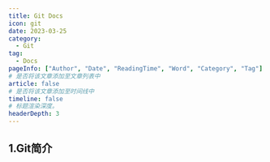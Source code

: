 ```yaml
---
title: Git Docs
icon: git
date: 2023-03-25
category: 
  - Git
tag:
  - Docs
pageInfo: ["Author", "Date", "ReadingTime", "Word", "Category", "Tag"]
# 是否将该文章添加至文章列表中
article: false
# 是否将该文章添加至时间线中
timeline: false
# 标题渲染深度。
headerDepth: 3
---
```

## 1.Git简介